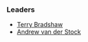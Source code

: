 ### Leaders

* [Terry Bradshaw](mailto:terry.bradshaw@owasp.org)
* [Andrew van der Stock](mailto:vanderaj@owasp.org)
